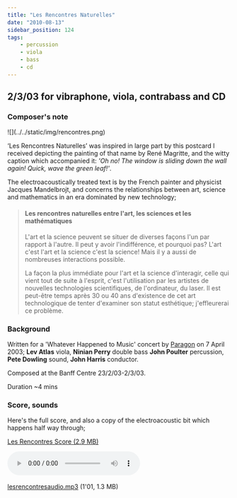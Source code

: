 ```yaml
---
title: "Les Rencontres Naturelles"
date: "2010-08-13"
sidebar_position: 124
tags:
    - percussion
    - viola
    - bass
    - cd
---
```


## 2/3/03 for vibraphone, viola, contrabass and CD

### Composer's note

<div style={{float: 'right', width: '30%'}}>
![](../../static/img/rencontres.png)
</div>

‘Les Rencontres Naturelles’ was inspired in large part by this postcard I received depicting the painting of that name by René Magritte, and the witty caption which accompanied it: _'Oh no! The window is sliding down the wall again! Quick, wave the green leaf!'_.

The electroacoustically treated text is by the French painter and physicist Jacques Mandelbrojt, and concerns the relationships between art, science and mathematics in an era dominated by new technology;

> #### Les rencontres naturelles entre l'art, les sciences et les mathématiques
> 
> L'art et la science peuvent se situer de diverses façons l'un par rapport à l'autre. Il peut y avoir l'indifférence, et pourquoi pas? L'art c'est l'art et la science c'est la science! Mais il y a aussi de nombreuses interactions possible.
> 
> La façon la plus immédiate pour l'art et la science d'interagir, celle qui vient tout de suite à l'esprit, c'est l'utilisation par les artistes de nouvelles technologies scientifiques, de l'ordinateur, du laser. Il est peut-être temps après 30 ou 40 ans d'existence de cet art technologique de tenter d'examiner son statut esthétique; j'effleurerai ce problème.

### Background

Written for a 'Whatever Happened to Music' concert by [Paragon](http://www.paragon-ensemble.com/) on 7 April 2003; **Lev Atlas** viola, **Ninian Perry** double bass **John Poulter** percussion, **Pete Dowling** sound, **John Harris** conductor.

Composed at the Banff Centre 23/2/03-2/3/03.

Duration ~4 mins

### Score, sounds

Here's the full score, and also a copy of the electroacoustic bit which happens half way through;

[Les Rencontres Score (2.9 MB)](pathname:///catalog/lesrencontresscore.pdf)


<audio controls>
  <source src="/catalog/lesrencontresaudio.mp3"/>
</audio>

[lesrencontresaudio.mp3](pathname:///catalog/lesrencontresaudio.mp3) (1'01, 1.3 MB)